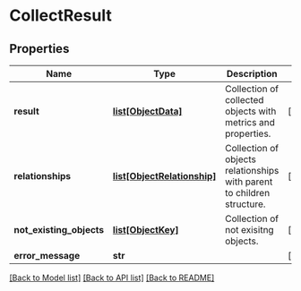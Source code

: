 # CollectResult

## Properties
Name | Type | Description | Notes
------------ | ------------- | ------------- | -------------
**result** | [**list[ObjectData]**](ObjectData.md) | Collection of collected objects with metrics and properties. | [optional] 
**relationships** | [**list[ObjectRelationship]**](ObjectRelationship.md) | Collection of objects relationships with parent to children structure. | [optional] 
**not_existing_objects** | [**list[ObjectKey]**](ObjectKey.md) | Collection of not exisitng objects. | [optional] 
**error_message** | **str** |  | [optional] 

[[Back to Model list]](../README.md#documentation-for-models) [[Back to API list]](../README.md#documentation-for-api-endpoints) [[Back to README]](../README.md)

